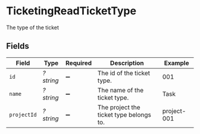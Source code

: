 # TicketingReadTicketType

The type of the ticket


## Fields

| Field                                   | Type                                    | Required                                | Description                             | Example                                 |
| --------------------------------------- | --------------------------------------- | --------------------------------------- | --------------------------------------- | --------------------------------------- |
| `id`                                    | *?string*                               | :heavy_minus_sign:                      | The id of the ticket type.              | 001                                     |
| `name`                                  | *?string*                               | :heavy_minus_sign:                      | The name of the ticket type.            | Task                                    |
| `projectId`                             | *?string*                               | :heavy_minus_sign:                      | The project the ticket type belongs to. | project-001                             |